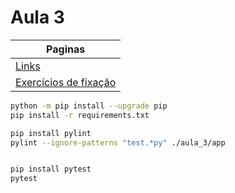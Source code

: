 # Aula 3

| Paginas                                  |
| ---------------------------------------- |
| [Links](./links_aula.md)                 |
| [Exercícios de fixação](./exercicios.MD) |

```BASH
python -m pip install --upgrade pip
pip install -r requirements.txt

pip install pylint
pylint --ignore-patterns "test.*py" ./aula_3/app


pip install pytest
pytest
```
